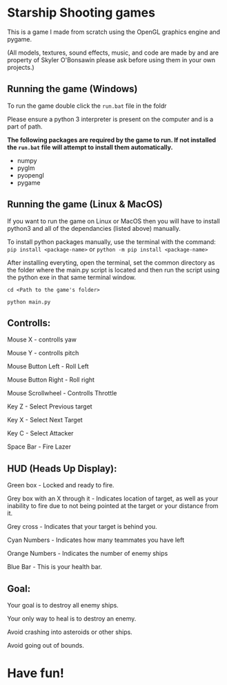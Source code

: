 # Starship Shooting games
This is a game I made from scratch using the OpenGL graphics engine and pygame.

(All models, textures, sound effects, music, and code are made by and are property of Skyler O'Bonsawin please ask before using them in your own projects.)

## Running the game (Windows)
To run the game double click the ```run.bat``` file in the foldr

Please ensure a python 3 interpreter is present on the computer and is a part of path.

**The following packages are required by the game to run. If not installed the ```run.bat``` file will attempt to install them automatically.**
* numpy
* pyglm
* pyopengl
* pygame

## Running the game (Linux & MacOS)
If you want to run the game on Linux or MacOS then you will have to install python3 and all of the dependancies (listed above) manually.

To install python packages manually, use the terminal with the command:
```pip install <package-name>```
or
```python -m pip install <package-name>```

After installing everyting, open the terminal, set the common directory as the folder where the main.py script is located and then run the script using the python exe in that same terminal window.

```cd <Path to the game's folder> ```

```python main.py```

## Controlls:

Mouse X            - controlls yaw

Mouse Y            - controlls pitch

Mouse Button Left  - Roll Left

Mouse Button Right - Roll right

Mouse Scrollwheel  - Controlls Throttle




Key Z              - Select Previous target

Key X              - Select Next Target

Key C              - Select Attacker

Space Bar          - Fire Lazer




## HUD (Heads Up Display):
Green box                     - Locked and ready to fire.

Grey box with an X through it - Indicates location of target, as well as your inability to fire due to not being pointed at the target or your distance from it.

Grey cross                    - Indicates that your target is behind you.

Cyan Numbers   - Indicates how many teammates you have left

Orange Numbers - Indicates the number of enemy ships

Blue Bar       - This is your health bar.

## Goal:
Your goal is to destroy all enemy ships.

Your only way to heal is to destroy an enemy.

Avoid crashing into asteroids or other ships.

Avoid going out of bounds.

# Have fun!
